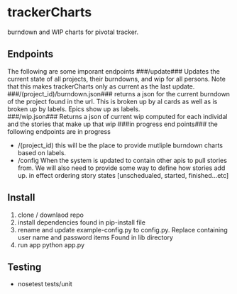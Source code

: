 trackerCharts
=============

burndown and WIP charts for pivotal tracker.  

Endpoints
--------
The following are some imporant endpoints
###/update###
Updates the current state of all projects, their burndowns, and wip for all persons.  Note that this makes trackerCharts only as current as the last update.
###/(project_id)/burndown.json###
returns a json for the current burndown of the project found in the url.  This is broken up by al cards as well as is broken up by labels.  Epics show up as labels.  
###/wip.json###
Returns a json of current wip computed for each individal and the stories that make up that wip
###in progress end points###
the following endpoints are in progress 
* /(project_id)
this will be the place to provide mutliple burndown charts based on labels.  
* /config
When the system is updated to contain other apis to pull stories from.  We will also need to provide some way to define how stories add up.  in effect ordering story states [unschedualed, started, finished...etc]

Install
-------
1. clone / downlaod repo
2. install dependencies
 found in pip-install file
3. rename and update example-config.py to config.py.  Replace containing user name and password items
Found in lib directory
4. run app
python app.py

Testing
-------
* nosetest tests/unit
